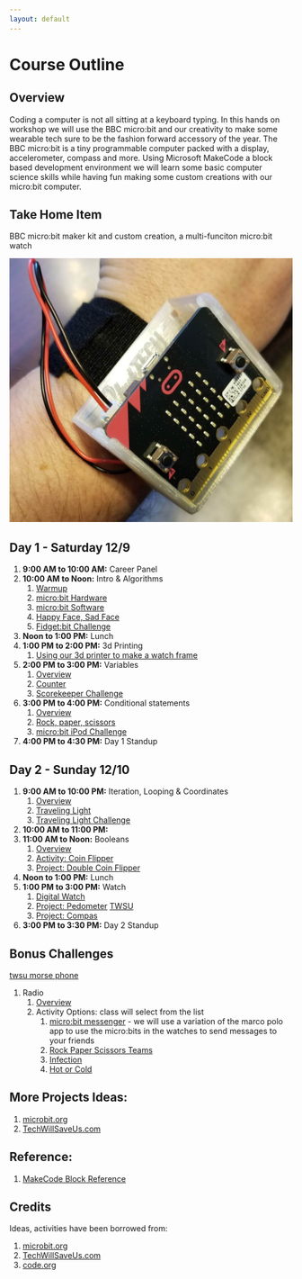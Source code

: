 ```yaml
---
layout: default
---
```


# Course Outline

## Overview
Coding a computer is not all sitting at a keyboard typing. In this hands on workshop we will use the BBC micro:bit and our creativity to make some wearable tech sure to be the fashion forward accessory of the year. The BBC micro:bit is a tiny programmable computer packed with a display, accelerometer, compass and more. Using Microsoft MakeCode a block based development environment we will learn some basic computer science skills while having fun making some custom creations with our micro:bit computer.  

## Take Home Item
BBC micro:bit maker kit and custom creation, a multi-funciton micro:bit watch

![Watch Assembled](./assets/img/watch-assembled.jpg)

## Day 1 - Saturday 12/9

1. **9:00 AM to 10:00 AM:** Career Panel
1. **10:00 AM to Noon:** Intro & Algorithms
    1. [Warmup](./010201_Warmup.html)
    1. [micro:bit Hardware](./010202_HardwareOverview.html)
    1. [micro:bit Software](./010203_SoftwareOverview.html)
    1. [Happy Face, Sad Face](./010204_HappySadFace.html)
    1. [Fidget:bit Challenge](./010205_FidgetBit.html)
1. **Noon to 1:00 PM:** Lunch
1. **1:00 PM to 2:00 PM:** 3d Printing
    1. [Using our 3d printer to make a watch frame](./010401_3dprinting.html)
1. **2:00 PM to 3:00 PM:** Variables
    1. [Overview](./010501_Variables.html)
    1. [Counter](./010502_Counter.html)
    1. [Scorekeeper Challenge](./010503_Scorekeeper.html)
1. **3:00 PM to 4:00 PM:** Conditional statements
    1. [Overview](./010601_Conditionals.html)
    1. [Rock, paper, scissors](./010602_RockPaperScissors.html)
    1. [micro:bit iPod Challenge](./010603_iPod.html)
1. **4:00 PM to 4:30 PM:** Day 1 Standup

## Day 2 - Sunday 12/10
1. **9:00 AM to 10:00 PM:** Iteration, Looping & Coordinates
    1. [Overview](./020101_Iteration.html)
    1. [Traveling Light](./020102_TravelingLight.html)
    1. [Traveling Light Challenge](./020103_TravelingLight.html)
1. **10:00 AM to 11:00 PM:** 
1. **11:00 AM to Noon:** Booleans
    1. [Overview](https://makecode.microbit.org/courses/csintro/booleans/overview)
    1. [Activity: Coin Flipper](https://makecode.microbit.org/projects/coin-flipper)
    1. [Project: Double Coin Flipper](https://makecode.microbit.org/courses/csintro/booleans/activity)
1. **Noon to 1:00 PM:** Lunch    
1. **1:00 PM to 3:00 PM:** Watch
    1. [Digital Watch](https://makecode.microbit.org/projects/watch/digital-watch)
    1. [Project: Pedometer](https://makecode.microbit.org/courses/csintro/variables/project) [TWSU](https://make.techwillsaveus.com/bbc-microbit/activities/step-counter-by-the-faraday-institute)
    1. [Project: Compas](https://makecode.microbit.org/projects/compass)
1. **3:00 PM to 3:30 PM:** Day 2 Standup

## Bonus Challenges
[twsu morse phone](https://make.techwillsaveus.com/bbc-microbit/activities/micro-morse-phone)

1. Radio
    1. [Overview](https://makecode.microbit.org/courses/csintro/radio)
    1. Activity Options: class will select from the list
        1. [micro:bit messenger](https://makecode.microbit.org/courses/csintro/radio/activity) - we will use a variation of the marco polo app to use the micro:bits in the watches to send messages to your friends
        1. [Rock Paper Scissors Teams](https://makecode.microbit.org/projects/rps-teams)
        1. [Infection](https://makecode.microbit.org/projects/infection)
        1. [Hot or Cold](https://makecode.microbit.org/projects/hot-or-cold)

## More Projects Ideas:
1. [microbit.org](http://microbit.org/ideas/)
1. [TechWillSaveUs.com](https://make.techwillsaveus.com/bbc-microbit/bit)

## Reference:
1. [MakeCode Block Reference](https://makecode.microbit.org/reference)

## Credits
Ideas, activities have been borrowed from:
1. [microbit.org](http://microbit.org/ideas/)
1. [TechWillSaveUs.com](https://make.techwillsaveus.com/bbc-microbit/bit)
1. [code.org](https://code.org)
